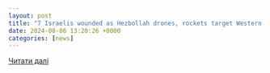 ```yaml
---
layout: post
title: "7 Israelis wounded as Hezbollah drones, rockets target Western Galilee"
date: 2024-08-06 13:20:26 +0000
categories: [news]
---
```


[Читати далі](https://www.i24news.tv/en/news/israel-at-war/artc-2-israelis-wounded-as-hezbollah-drones-rockets-target-western-galilee)
